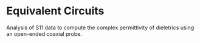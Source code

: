 # Equivalent Circuits
 Analysis of S11 data to compute the complex permittivity of dieletrics using an open-ended coaxial probe.
